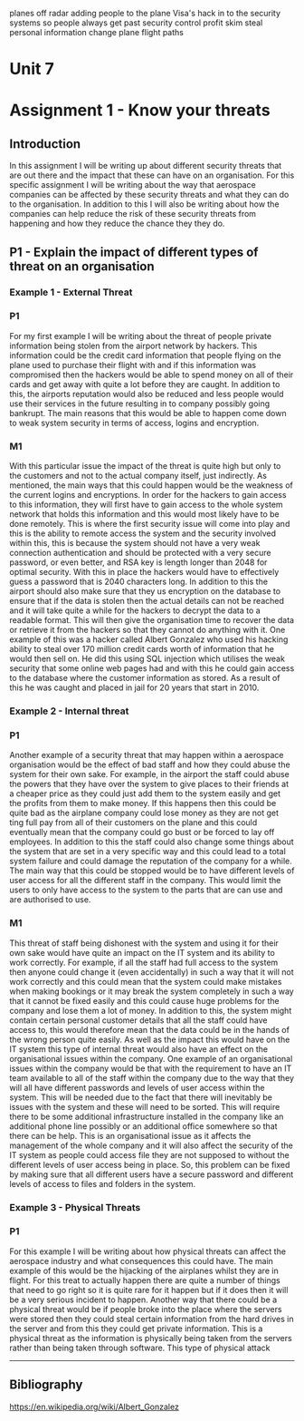 planes off radar
adding people to the plane
 	Visa's
hack in to the security systems so people always get past security control
profit skim
steal personal information
change plane flight paths





# Unit 7 
# Assignment 1 - Know your threats 

## Introduction

In this assignment I will be writing up about different security threats that are out there and the impact that these can have on an organisation. For this specific assignment I will be writing about the way that aerospace companies can be affected by these security threats and what they can do to the organisation. In addition to this I will also be writing about how the companies can help reduce the risk of these security threats from happening and how they reduce the chance they they do. 

## P1 - Explain the impact of different types of threat on an organisation
### Example 1 - External Threat
### P1
For my first example I will be writing about the threat of people private information being stolen from the airport network by hackers. This information could be the credit card information that people flying on the plane used to purchase their flight with and if this information was compromised then the hackers would be able to spend money on all of their cards and get away with quite a lot before they are caught. In addition to this, the airports reputation would also be reduced and less people would use their services in the future resulting in to company possibly going bankrupt.  The main reasons that this would be able to happen come down to weak system security in terms of access, logins and encryption.
### M1
With this particular issue the impact of the threat is quite high but only to the customers and not to the actual company itself, just indirectly. As mentioned, the main ways that this could happen would be the weakness of the current logins and encryptions. In order for the hackers to gain access to this information, they will first have to gain access to the whole system network that holds this information and this would most likely have to be done remotely. This is where the first security issue will come into play and this is the ability to remote access the system and the security involved within this, this is because the system should not have a very weak connection authentication and should be protected with a very secure password, or even better, and RSA key is length longer than 2048 for optimal security. With this in place the hackers would have to effectively guess a password that is 2040 characters long. In addition to this the airport should also make sure that they us encryption on the database to ensure that if the data is stolen then the actual details can not be reached and it will take quite a while for the hackers to decrypt the data to a readable format. This will then give the organisation time to recover the data or retrieve it from the hackers so that they cannot do anything with it. One example of this was a hacker called Albert Gonzalez who used his hacking ability to steal over 170 million credit cards worth of information that he would then sell on. He did this using SQL injection which utilises the weak security that some online web pages had and with this he could gain access to the database where the customer information as stored. As a result of this he was caught and placed in jail for 20 years that start in 2010. 
### Example 2 - Internal threat
### P1
Another example of a security threat that may happen within a aerospace organisation would be the effect of bad staff and how they could abuse the system for their own sake. For example, in the airport the staff could abuse the powers that they have over the system to give places to their friends at a cheaper price as they could just add them to the system easily and get the profits from them to make money. If this happens then this could be quite bad as the airplane company could lose money as they are not get ting full pay from all of their customers on the plane and this could eventually mean that the company could go bust or be forced to lay off employees. In addition to this the staff could also change some things about the system that are set in a very specific way and this could lead to a total system failure and could damage the reputation of the company for a while. The main way that this could be stopped would be to have different levels of user access for all the different staff in the company. This would limit the users to only have access to the system to the parts that are can use and are authorised to use.
### M1
This threat of staff being dishonest with the system and using it for their own sake would have quite an impact on the IT system and its ability to work correctly. For example, if all the staff had full access to the system then anyone could change it (even accidentally) in such a way that it will not work correctly and this could mean that the system could make mistakes when making bookings or it may break the system completely in such a way that it cannot be fixed easily and this could cause huge problems for the company and lose them a lot of money. In addition to this, the system might contain certain personal customer details that all the staff could have access to, this would therefore mean that the data could be in the hands of the wrong person quite easily. As well as the impact this would have on the IT system this type of internal threat would also have an effect on the organisational issues within the company. One example of an organisational issues within the company would be that with the requirement to have an IT team available to all of the staff within the company due to the way that they will all have different passwords and levels of user access within the system. This will be needed due to the fact that there will inevitably be issues with the system and these will need to be sorted. This will require there to be some additional infrastructure installed in the company like an additional phone line possibly or an additional office somewhere so that there can be help. This is an organisational issue as it affects the management of the whole company and it will also affect the security of the IT system as people could access file they are not supposed to without the different levels of user access being in place. So, this problem can be fixed by making sure that all different users have a secure password and different levels of access to files and folders in the system. 

### Example 3 - Physical Threats
### P1
For this example I will be writing about how physical threats can affect the aerospace industry and what consequences this could have. The main example of this would be the hijacking of the airplanes whilst they are in flight. For this treat to actually happen there are quite a number of things that need to go right so it is quite rare for it happen but if it does then it will be a very serious incident to happen. Another way that there could be a physical threat would be if people broke into the place where the servers were stored then they could steal certain information from the hard drives in the server and from this they could get private information. This is a physical threat as the information is physically being taken from the servers rather than being taken through software. This type of physical attack 



---
## Bibliography 
https://en.wikipedia.org/wiki/Albert_Gonzalez
